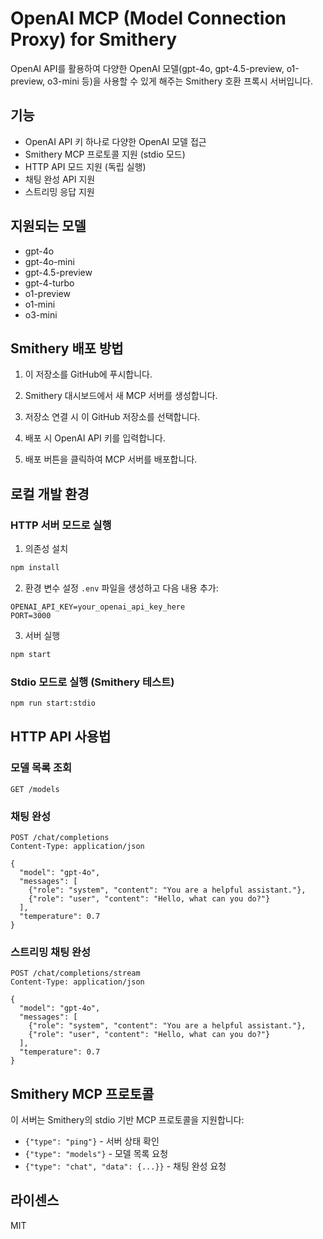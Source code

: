 # OpenAI MCP (Model Connection Proxy) for Smithery

OpenAI API를 활용하여 다양한 OpenAI 모델(gpt-4o, gpt-4.5-preview, o1-preview, o3-mini 등)을 사용할 수 있게 해주는 Smithery 호환 프록시 서버입니다.

## 기능

- OpenAI API 키 하나로 다양한 OpenAI 모델 접근
- Smithery MCP 프로토콜 지원 (stdio 모드)
- HTTP API 모드 지원 (독립 실행)
- 채팅 완성 API 지원
- 스트리밍 응답 지원

## 지원되는 모델

- gpt-4o
- gpt-4o-mini
- gpt-4.5-preview
- gpt-4-turbo
- o1-preview
- o1-mini
- o3-mini

## Smithery 배포 방법

1. 이 저장소를 GitHub에 푸시합니다.

2. Smithery 대시보드에서 새 MCP 서버를 생성합니다.

3. 저장소 연결 시 이 GitHub 저장소를 선택합니다.

4. 배포 시 OpenAI API 키를 입력합니다.

5. 배포 버튼을 클릭하여 MCP 서버를 배포합니다.

## 로컬 개발 환경

### HTTP 서버 모드로 실행

1. 의존성 설치
```bash
npm install
```

2. 환경 변수 설정
`.env` 파일을 생성하고 다음 내용 추가:
```
OPENAI_API_KEY=your_openai_api_key_here
PORT=3000
```

3. 서버 실행
```bash
npm start
```

### Stdio 모드로 실행 (Smithery 테스트)

```bash
npm run start:stdio
```

## HTTP API 사용법

### 모델 목록 조회
```
GET /models
```

### 채팅 완성
```
POST /chat/completions
Content-Type: application/json

{
  "model": "gpt-4o",
  "messages": [
    {"role": "system", "content": "You are a helpful assistant."},
    {"role": "user", "content": "Hello, what can you do?"}
  ],
  "temperature": 0.7
}
```

### 스트리밍 채팅 완성
```
POST /chat/completions/stream
Content-Type: application/json

{
  "model": "gpt-4o",
  "messages": [
    {"role": "system", "content": "You are a helpful assistant."},
    {"role": "user", "content": "Hello, what can you do?"}
  ],
  "temperature": 0.7
}
```

## Smithery MCP 프로토콜

이 서버는 Smithery의 stdio 기반 MCP 프로토콜을 지원합니다:

- `{"type": "ping"}` - 서버 상태 확인
- `{"type": "models"}` - 모델 목록 요청
- `{"type": "chat", "data": {...}}` - 채팅 완성 요청

## 라이센스

MIT
